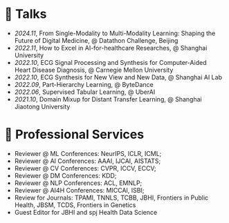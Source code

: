 # 💬 Talks
- *2024.11*, From Single-Modality to Multi-Modality Learning: Shaping the Future of Digital Medicine, @ Datathon Challenge, Beijing
- *2022.11*, How to Excel in AI-for-healthcare Researches, @ Shanghai University
- *2022.10*, ECG Signal Processing and Synthesis for Computer-Aided Heart Disease Diagnosis, @ Carnegie Mellon University
- *2022.10*, ECG Synthesis for New View and New Data, @ Shanghai AI Lab 
- *2022.09*, Part-Hierarchy Learning, @ ByteDance
- *2022.06*, Supervised Tabular Learning, @ UberAI
- *2021.10*, Domain Mixup for Distant Transfer Learning, @ Shanghai Jiaotong University

<!--
# 🏫 Teaching
- *Fall 2023*, Frontiers of Medical Artificial Intelligence (lecture slice preparation, teaching assistant)
-->

# 🔎  Professional Services
- Reviewer @ ML Conferences: NeurIPS, ICLR, ICML;
- Reviewer @ AI Conferences: AAAI, IJCAI, AISTATS;
- Reviewer @ CV Conferences: CVPR, ICCV, ECCV;
- Reviewer @ DM Conferences: KDD;
- Reviewer @ NLP Conferences: ACL, EMNLP;
- Reviewer @ AI4H Conferences: MICCAI, ISBI;
- Review for Journals: TPAMI, TNNLS, TCBB, JBHI, Frontiers in Public Health, JBSM, TCDS, Frontiers in Genetics
- Guest Editor for JBHI and spj Health Data Science
<!-- MBE, Journal of Medical Imaging and Health Informatics. -->

<!--
# 🎒 Visiting
- *2021.06 - 2021.09*, Medical Big Data Center, Guangdong Academy of Medical Sciences, had the honor of working with Prof. Huiying Liang, Shuai Huang, and Dantong Li.
-->
